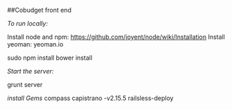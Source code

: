 ##Cobudget front end

*To run locally:*

Install node and npm: https://github.com/joyent/node/wiki/Installation 
Install yeoman: yeoman.io

sudo npm install
bower install

*Start the server:*

grunt server

*install Gems*
compass
capistrano -v2.15.5
railsless-deploy
